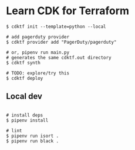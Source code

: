 # Learn CDK for Terraform

```console
$ cdktf init --template=python --local

# add pagerduty provider
$ cdktf provider add "PagerDuty/pagerduty"

# or, pipenv run main.py
# generates the same cdktf.out directory
$ cdktf synth

# TODO: explore/try this
$ cdktf deploy
```

## Local dev

```console

# install deps
$ pipenv install

# lint
$ pipenv run isort .
$ pipenv run black .
```
